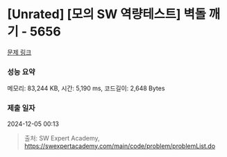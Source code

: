 # [Unrated] [모의 SW 역량테스트] 벽돌 깨기 - 5656 

[문제 링크](https://swexpertacademy.com/main/code/problem/problemDetail.do?contestProbId=AWXRQm6qfL0DFAUo) 

### 성능 요약

메모리: 83,244 KB, 시간: 5,190 ms, 코드길이: 2,648 Bytes

### 제출 일자

2024-12-05 00:13



> 출처: SW Expert Academy, https://swexpertacademy.com/main/code/problem/problemList.do